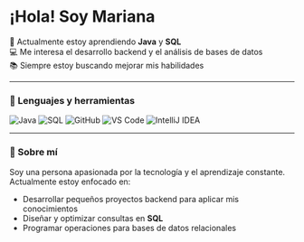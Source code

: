 # ¡Hola! Soy Mariana

🌱 Actualmente estoy aprendiendo **Java** y **SQL**  
💻 Me interesa el desarrollo backend y el análisis de bases de datos  
📚 Siempre estoy buscando mejorar mis habilidades 

---

### 🧰 Lenguajes y herramientas
![Java](https://img.shields.io/badge/Java-ED8B00?style=for-the-badge&logo=openjdk&logoColor=white)
![SQL](https://img.shields.io/badge/SQL-025E8C?style=for-the-badge&logo=postgresql&logoColor=white)
![GitHub](https://img.shields.io/badge/GitHub-100000?style=for-the-badge&logo=github&logoColor=white)
![VS Code](https://img.shields.io/badge/VS_Code-0078D4?style=for-the-badge&logo=visual%20studio%20code&logoColor=white)
![IntelliJ IDEA](https://img.shields.io/badge/IntelliJ_IDEA-000000?style=for-the-badge&logo=intellijidea&logoColor=white)


---

### 💬 Sobre mí
Soy una persona apasionada por la tecnología y el aprendizaje constante.  
Actualmente estoy enfocado en:
- Desarrollar pequeños proyectos backend para aplicar mis conocimientos
- Diseñar y optimizar consultas en **SQL**
- Programar operaciones para bases de datos relacionales


